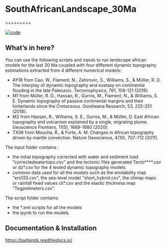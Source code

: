 # SouthAfricanLandscape_30Ma

=========

[![code](https://img.shields.io/badge/code-badlands-orange)](https://pypi.org/project/badlands)

## What’s in here?
You can use the following scripts and inputs to run landscape african models for the last 30 Ma coupled with four different dynamic topography estimations extracted from 4 different numerical models:
+ AY18 from Cao, W., Flament, N., Zahirovic, S., Williams, S., & Müller, R. D. The interplay of dynamic topography and eustasy on continental flooding in the late Paleozoic. Tectonophysics, 761, 108-121 (2019). 
+ M1 from Müller, R. D., Hassan, R., Gurnis, M., Flament, N., & Williams, S. E. Dynamic topography of passive continental margins and their hinterlands since the Cretaceous. Gondwana Research, 53, 225-251 (2018). 
+ M2 from Hassan, R., Williams, S. E., Gurnis, M., & Müller, D. East African topography and volcanism explained by a single, migrating plume. Geoscience Frontiers, 11(5), 1669-1680 (2020).
+ TX08 from Moucha, R., & Forte, A. M. Changes in African topography driven by mantle convection. Nature Geoscience, 4(10), 707-712 (2011). 

The input folder contains :
+ the initial topography corrected with water and sediment load "correctedwatertopo.csv" and the tectonic files generated Tecto****.csv or dz*.csv for the 4 tested dynamic topography models. 
+ common data used for all the models such as the erodability map "ero133.csv", the sea-level model "short_hybrid.csv", the climap maps or rainfall fixed values cli*.csv and the elastic thickness map "Tegpmlmeters.csv".

The script folder contains:
+ the *.xml scripts for all the models
+ the ipynb to run the models

## Documentation & Installation
https://badlands.readthedocs.io/
